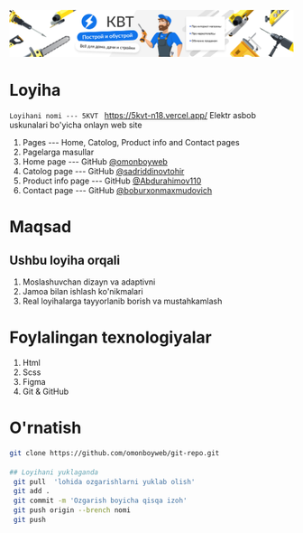 ![Dashboard Preview](./imgs/banner.png)

# Loyiha

`Loyihani nomi --- 5KVT ` https://5kvt-n18.vercel.app/ Elektr asbob uskunalari bo'yicha onlayn web site

1. Pages --- Home, Catolog, Product info and Contact pages
2. Pagelarga masullar
3. Home page --- GitHub [@omonboyweb](https://github.com/omonboyweb)
4. Catolog page --- GitHub [@sadriddinovtohir](https://github.com/sadriddinovtohir)
5. Product info page --- GitHub [@Abdurahimov110](https://github.com/Abdurahimov110)
6. Contact page --- GitHub [@boburxonmaxmudovich](https://github.com/boburxonmaxmudovich)

# Maqsad

## Ushbu loyiha orqali

1.  Moslashuvchan dizayn va adaptivni
2.  Jamoa bilan ishlash ko'nikmalari
3.  Real loyihalarga tayyorlanib borish va mustahkamlash

# Foylalingan texnologiyalar

1. Html
2. Scss
3. Figma
4. Git & GitHub

# O'rnatish

```bash
git clone https://github.com/omonboyweb/git-repo.git

## Loyihani yuklaganda
 git pull  'lohida ozgarishlarni yuklab olish'
 git add .
 git commit -m 'Ozgarish boyicha qisqa izoh'
 git push origin --brench nomi
 git push


```
